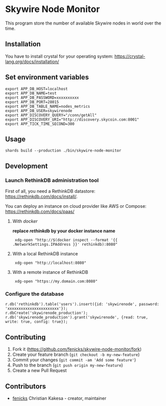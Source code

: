 # Skywire Node Monitor

This program store the number of available Skywire nodes in world over the time.

## Installation

You have to install crystal for your operating system: https://crystal-lang.org/docs/installation/

## Set environment variables

    export APP_DB_HOST=localhost
    export APP_DB_NAME=test
    export APP_DB_PASSWORD=xxxxxxxxxx
    export APP_DB_PORT=28015
    export APP_DB_TABLE_NAME=nodes_metrics
    export APP_DB_USER=skywirenode
    export APP_DISCOVERY_QUERY="/conn/getAll"
    export APP_DISCOVERY_URI="http://discovery.skycoin.com:8001"
    export APP_TICK_TIME_SECOND=300

## Usage

    shards build --production ./bin/skywire-node-monitor

## Development

### Launch RethinkDB administration tool

First of all, you need a RethinkDB datastore: https://rethinkdb.com/docs/install/.

You can deploy an instance on cloud provider like AWS or Compose: https://rethinkdb.com/docs/paas/

1. With *docker*

    __replace *rethinkdb* by your docker instance name__

        xdg-open "http://$(docker inspect --format '{{ .NetworkSettings.IPAddress }}' rethinkdb):8080"

2. With a local RethinkDB instance

        xdg-open "http://localhost:8080"

3. With a remote instance of RethinkDB

        xdg-open "https://my.domain.com:8080"

### Configure the database

    r.db('rethinkdb').table('users').insert({id: 'skywirenode', password: 'xxxxxxxxxxxxxxxxxxxxxxx'});
    r.dbCreate('skywirenode_production');
    r.db('skywirenode_production').grant('skywirenode', {read: true, write: true, config: true});

## Contributing

1. Fork it (<https://github.com/fenicks/skywire-node-monitor/fork>)
2. Create your feature branch (`git checkout -b my-new-feature`)
3. Commit your changes (`git commit -am 'Add some feature'`)
4. Push to the branch (`git push origin my-new-feature`)
5. Create a new Pull Request

## Contributors

- [fenicks](https://github.com/fenicks) Christian Kakesa - creator, maintainer

